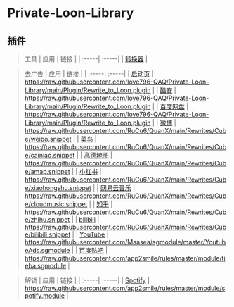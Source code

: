 # Private-Loon-Library

## 插件

> 工具
| 应用 | 链接 |
| :-----| :-----|
| [转换器](https://raw.githubusercontent.com/love796-QAQ/Private-Loon-Library/main/Plugin/Rewrite_to_Loon.plugin) |

> 去广告
| 应用 | 链接 |
| :-----| :-----|
| [启动页](https://raw.githubusercontent.com/love796-QAQ/Private-Loon-Library/main/Plugin/Rewrite_to_Loon.plugin) | https://raw.githubusercontent.com/love796-QAQ/Private-Loon-Library/main/Plugin/Rewrite_to_Loon.plugin |
| [酷安](https://raw.githubusercontent.com/love796-QAQ/Private-Loon-Library/main/Plugin/Rewrite_to_Loon.plugin) | https://raw.githubusercontent.com/love796-QAQ/Private-Loon-Library/main/Plugin/Rewrite_to_Loon.plugin |
| [百度网盘](https://raw.githubusercontent.com/love796-QAQ/Private-Loon-Library/main/Plugin/Rewrite_to_Loon.plugin) | https://raw.githubusercontent.com/love796-QAQ/Private-Loon-Library/main/Plugin/Rewrite_to_Loon.plugin |
| [微博](https://raw.githubusercontent.com/RuCu6/QuanX/main/Rewrites/Cube/weibo.snippetqx) | https://raw.githubusercontent.com/RuCu6/QuanX/main/Rewrites/Cube/weibo.snippet |
| [菜鸟](https://raw.githubusercontent.com/RuCu6/QuanX/main/Rewrites/Cube/cainiao.snippetqx) | https://raw.githubusercontent.com/RuCu6/QuanX/main/Rewrites/Cube/cainiao.snippet |
| [高德地图](https://raw.githubusercontent.com/RuCu6/QuanX/main/Rewrites/Cube/amap.snippetqx) | https://raw.githubusercontent.com/RuCu6/QuanX/main/Rewrites/Cube/amap.snippet |
| [小红书](https://raw.githubusercontent.com/RuCu6/QuanX/main/Rewrites/Cube/xiaohongshu.snippetqx) | https://raw.githubusercontent.com/RuCu6/QuanX/main/Rewrites/Cube/xiaohongshu.snippet |
| [网易云音乐](https://raw.githubusercontent.com/RuCu6/QuanX/main/Rewrites/Cube/cloudmusic.snippetqx) | https://raw.githubusercontent.com/RuCu6/QuanX/main/Rewrites/Cube/cloudmusic.snippet |
| [知乎](https://raw.githubusercontent.com/RuCu6/QuanX/main/Rewrites/Cube/zhihu.snippetqx) | https://raw.githubusercontent.com/RuCu6/QuanX/main/Rewrites/Cube/zhihu.snippet |
| [bilibili](https://raw.githubusercontent.com/RuCu6/QuanX/main/Rewrites/Cube/bilibili.snippetqx) | https://raw.githubusercontent.com/RuCu6/QuanX/main/Rewrites/Cube/bilibili.snippet |
| [YouTube](https://raw.githubusercontent.com/Maasea/sgmodule/master/YoutubeAds.sgmodulesg) | https://raw.githubusercontent.com/Maasea/sgmodule/master/YoutubeAds.sgmodule |
| [百度贴吧](https://raw.githubusercontent.com/app2smile/rules/master/module/tieba.sgmodulesg) | https://raw.githubusercontent.com/app2smile/rules/master/module/tieba.sgmodule |

> 解锁
| 应用 | 链接 |
| :-----| :-----|
| [Spotify](https://raw.githubusercontent.com/app2smile/rules/master/module/spotify.modulesg) | https://raw.githubusercontent.com/app2smile/rules/master/module/spotify.module |
